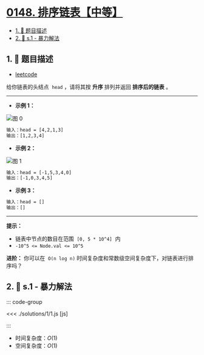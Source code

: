 # [0148. 排序链表【中等】](https://github.com/tnotesjs/TNotes.leetcode/tree/main/notes/0148.%20%E6%8E%92%E5%BA%8F%E9%93%BE%E8%A1%A8%E3%80%90%E4%B8%AD%E7%AD%89%E3%80%91)

<!-- region:toc -->

- [1. 📝 题目描述](#1--题目描述)
- [2. 🎯 s.1 - 暴力解法](#2--s1---暴力解法)

<!-- endregion:toc -->

## 1. 📝 题目描述

- [leetcode](https://leetcode.cn/problems/sort-list/)

给你链表的头结点  `head` ，请将其按 **升序** 排列并返回 **排序后的链表** 。

---

- **示例 1：**

![图 0](https://cdn.jsdelivr.net/gh/tnotesjs/imgs@main/2025-09-10-21-16-26.png)

```txt
输入：head = [4,2,1,3]
输出：[1,2,3,4]
```

- **示例 2：**

![图 1](https://cdn.jsdelivr.net/gh/tnotesjs/imgs@main/2025-09-10-21-16-30.png)

```txt
输入：head = [-1,5,3,4,0]
输出：[-1,0,3,4,5]
```

- **示例 3：**

```txt
输入：head = []
输出：[]
```

---

**提示：**

- 链表中节点的数目在范围  `[0, 5 * 10^4]`  内
- `-10^5 <= Node.val <= 10^5`

**进阶：** 你可以在  `O(n log n)` 时间复杂度和常数级空间复杂度下，对链表进行排序吗？

## 2. 🎯 s.1 - 暴力解法

::: code-group

<<< ./solutions/1/1.js [js]

:::

- 时间复杂度：$O(1)$
- 空间复杂度：$O(1)$
